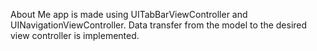 About Me app is made using UITabBarViewController and UINavigationViewController. Data transfer from the model to the desired view controller is implemented.
